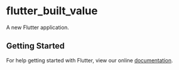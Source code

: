 # flutter_built_value

A new Flutter application.

## Getting Started

For help getting started with Flutter, view our online
[documentation](https://flutter.io/).
